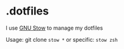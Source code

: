 # .dotfiles

I use [GNU Stow](https://www.gnu.org/software/stow/) to manage my dotfiles

Usage:
git clone 
`stow *` 
or specific: `stow zsh`
